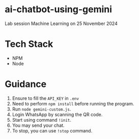 # ai-chatbot-using-gemini
Lab session Machine Learning on 25 November 2024 

# Tech Stack
- NPM
- Node

# Guidance
1. Ensure to fill the `API_KEY` in `.env`
2. Need to perform `npm install` before running the program.
3. Run `node gemini-custom.js`.
4. Login WhatsApp by scanning the QR code.
5. Start using command `!init`.
6. You may send your chat.
7. To stop, you can use `!stop` command.
